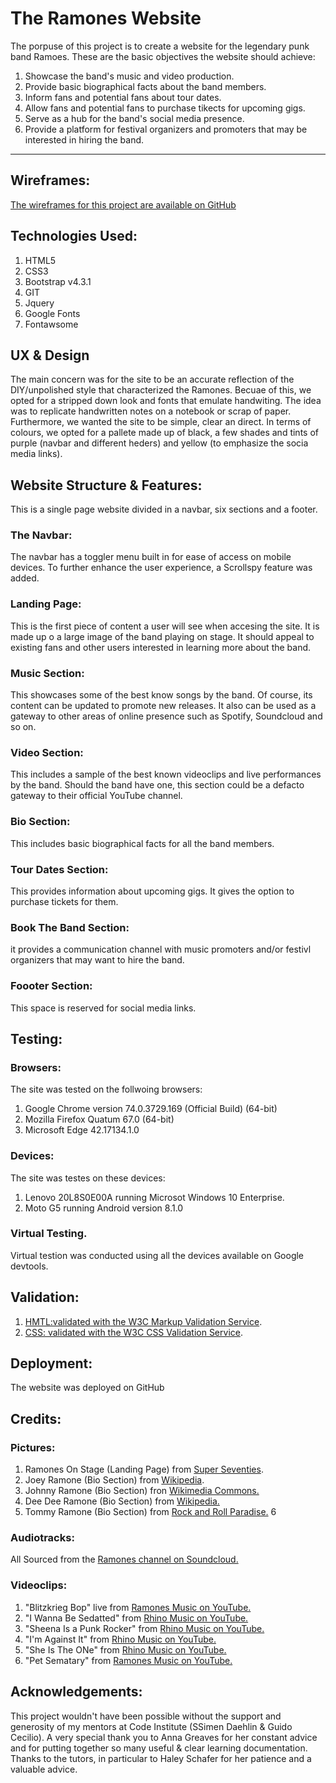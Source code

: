 # The Ramones Website

The porpuse of this project is to create a website for the legendary punk band Ramoes.
These are the basic objectives the website should achieve:

1. Showcase the band's music and video production.
2. Provide basic biographical facts about the band members.
3. Inform fans and potential fans about tour dates.
4. Allow fans and potential fans to purchase tikects for upcoming gigs.
5. Serve as a hub for the band's social media presence.
6. Provide a platform for festival organizers and promoters that may be interested in hiring the band.

---

## Wireframes:
[The wireframes for this project are available on GitHub](https://github.com/AlexAriasL/milestone1_ramones/blob/master/ramones_wireframes.pdf)


## Technologies Used:

1. HTML5
2. CSS3
3. Bootstrap v4.3.1
3. GIT
4. Jquery
5. Google Fonts
6. Fontawsome


## UX & Design
The main concern was for the site to be an accurate reflection of the DIY/unpolished style that characterized the Ramones.
Becuae of this, we opted for a stripped down look and fonts that emulate handwiting.
The idea was to replicate handwritten notes on a notebook or scrap of paper. Furthermore,
we wanted the site to be simple, clear an direct. In terms of colours, we opted for a pallete made up of black,
a few shades and tints of purple (navbar and different heders) and yellow (to emphasize the socia media links).

## Website Structure & Features:

This is a single page website divided in a navbar, six sections and a footer.

### The Navbar:
The navbar has a toggler menu built in for ease of access on mobile devices. To further enhance the user experience,
a Scrollspy feature was added.


### Landing Page:
This is the first piece of content a user will see when accesing the site.
It is made up o a large image of the band playing on stage. It should appeal to existing fans and
other users interested in learning more about the band.

### Music Section:
This showcases some of the best know songs by the band. Of course, its content can be updated
to promote new releases. It also can be used as a gateway to other areas of online presence such as
Spotify, Soundcloud and so on.

### Video Section:
This includes a sample of the best known videoclips and live performances by the band. Should the band have one,
this section could be a defacto gateway to their official YouTube channel.

### Bio Section:
This includes basic biographical facts for all the band members.

### Tour Dates Section:
This provides information about upcoming gigs. It gives the option to purchase tickets for them.

### Book The Band Section:
it provides a communication channel with music promoters and/or festivl organizers
that may want to hire the band.

### Foooter Section:
This space is reserved for social media links.

## Testing:

### Browsers:
The site was tested on the follwoing browsers:

1. Google Chrome version 74.0.3729.169 (Official Build) (64-bit)
2. Mozilla Firefox Quatum 67.0 (64-bit)
3. Microsoft Edge 42.17134.1.0

### Devices:
The site was testes on these devices:
1. Lenovo 20L8S0E00A running Microsot Windows 10 Enterprise.
2. Moto G5 running Android version 8.1.0

### Virtual Testing.
Virtual testion was conducted using all the devices available on Google devtools.


## Validation:
1. [HMTL:validated with the W3C Markup Validation Service](https://validator.w3.org/).
2. [CSS: validated with the W3C CSS Validation Service](https://jigsaw.w3.org/css-validator/).


## Deployment:
The website was deployed on GitHub


## Credits:

### Pictures:
1. Ramones On Stage (Landing Page) from [Super Seventies](https://superseventies.tumblr.com).
2. Joey Ramone (Bio Section) from [Wikipedia](https://olo.wikipedia.org/wiki/Joey_Ramone#/media/Failu:Joeyramone.jpg).
3. Johnny Ramone (Bio Section) fron [Wikimedia Commons.](https://commons.wikimedia.org/wiki/File:Johnny-Ramone_1977.jpg)
4. Dee Dee Ramone (Bio Section) from [Wikipedia.](https://en.wikipedia.org/wiki/Dee_Dee_Ramone#/media/File:Dee_Dee_Ramone.jpg)
5. Tommy Ramone (Bio Section) from [Rock and Roll Paradise.](https://rockandrollparadise.com/tommy-ramone-72014/)
6

### Audiotracks:
All Sourced from the [Ramones channel on Soundcloud.](https://soundcloud.com/ramones)

### Videoclips:
1. "Blitzkrieg Bop" live from [Ramones Music on YouTube.](https://www.youtube.com/channel/UCia3sM3GMVzQhau9GcO7i6w)
2. "I Wanna Be Sedatted" from [Rhino Music on YouTube.](https://www.youtube.com/user/RhinoEntertainment/featured)
3. "Sheena Is a Punk Rocker" from [Rhino Music on YouTube.](https://www.youtube.com/user/RhinoEntertainment/featured)
4. "I'm Against It" from [Rhino Music on YouTube.](https://www.youtube.com/user/RhinoEntertainment/featured)
5. "She Is The ONe" from [Rhino Music on YouTube.](https://www.youtube.com/user/RhinoEntertainment/featured)
6. "Pet Sematary" from [Ramones Music on YouTube.](https://www.youtube.com/channel/UCia3sM3GMVzQhau9GcO7i6w)


## Acknowledgements:

This project wouldn't have been possible without the support and generosity of my mentors at Code Institute
(SSimen Daehlin & Guido Cecilio).
A very special thank you to Anna Greaves for her constant advice and for putting together so many useful &
clear learning documentation.
Thanks to the tutors, in particular to Haley Schafer for her patience and a valuable advice.




















